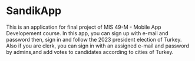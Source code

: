 # SandikApp

This is an application for final project of MIS 49-M - Mobile App Developement course. In this app, you can sign up with e-mail and
password then, sign in and follow the 2023 president election of Turkey. Also if you are clerk, you can sign in with an assigned e-mail and password by admins,and add votes to candidates according to cities of Turkey.
